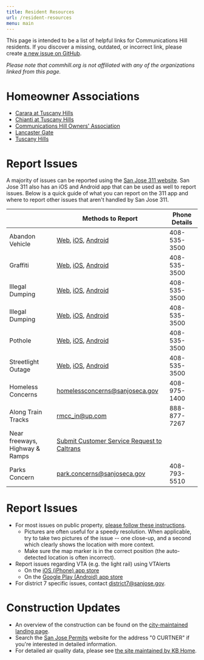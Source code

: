 ```yaml
---
title: Resident Resources
url: /resident-resources
menu: main
---
```


This page is intended to be a list of helpful links for Communications Hill residents. If you discover a missing, outdated, or incorrect link, please create [a new issue on GitHub](https://github.com/typeobject/commhill-org/issues/new).

*Please note that commhill.org is not affiliated with any of the organizations linked from this page.*

# Homeowner Associations
- [Carara at Tuscany Hills](https://app.pilera.com/)
- [Chianti at Tuscany Hills](https://app.pilera.com/)
- [Communications Hill Owners' Association](https://www.helsing.com/)
- [Lancaster Gate](https://www.lancastergatehoa.com/)
- [Tuscany Hills](https://app.pilera.com/)

# Report Issues
A majority of issues can be reported using the [San Jose 311 website](https://www.sanjoseca.gov/residents/report-an-issue). San Jose 311 also has an iOS and Android app that can be used as well to report issues. Below is a quick guide of what you can report on the 311 app and where to report other issues that aren't handled by San Jose 311.

|   | Methods to Report| Phone Details  |
|---|---|---|
| Abandon Vehicle  | [Web](http://sanjose.custhelp.com/), [iOS](https://apps.apple.com/us/app/my-san-jose-a-newway/id1231429879), [Android](https://play.google.com/store/apps/details?id=com.astcorporation.three11&hl=en) |  408-535-3500 |
|  Graffiti | [Web](http://sanjose.custhelp.com/), [iOS](https://apps.apple.com/us/app/my-san-jose-a-newway/id1231429879), [Android](https://play.google.com/store/apps/details?id=com.astcorporation.three11&hl=en) |  408-535-3500 |
|  Illegal Dumping | [Web](http://sanjose.custhelp.com/), [iOS](https://apps.apple.com/us/app/my-san-jose-a-newway/id1231429879), [Android](https://play.google.com/store/apps/details?id=com.astcorporation.three11&hl=en) |  408-535-3500 |
|  Illegal Dumping | [Web](http://sanjose.custhelp.com/), [iOS](https://apps.apple.com/us/app/my-san-jose-a-newway/id1231429879), [Android](https://play.google.com/store/apps/details?id=com.astcorporation.three11&hl=en) | 408-535-3500  |
|  Pothole | [Web](http://sanjose.custhelp.com/), [iOS](https://apps.apple.com/us/app/my-san-jose-a-newway/id1231429879), [Android](https://play.google.com/store/apps/details?id=com.astcorporation.three11&hl=en) | 408-535-3500  |
|  Streetlight Outage | [Web](http://sanjose.custhelp.com/), [iOS](https://apps.apple.com/us/app/my-san-jose-a-newway/id1231429879), [Android](https://play.google.com/store/apps/details?id=com.astcorporation.three11&hl=en) |  408-535-3500 | 
|  Homeless Concerns |  homelessconcerns@sanjoseca.gov | 408-975-1400  |
|  Along Train Tracks | rmcc_in@up.com | 888-877-7267 |
|  Near freeways, Highway & Ramps | [Submit Customer Service Request to Caltrans ](https://csr.dot.ca.gov/) |
|  Parks Concern | park.concerns@sanjoseca.gov |  408-793-5510 |


# Report Issues
- For most issues on public property, [please follow these instructions](https://www.sanjoseca.gov/residents/report-an-issue).
    - Pictures are often useful for a speedy resolution. When applicable, try to take two pictures of the issue -- one close-up, and a second which clearly shows the location with more context.
    - Make sure the map marker is in the correct position (the auto-detected location is often incorrect).
- Report issues regarding VTA (e.g. the light rail) using VTAlerts
  - On the [iOS (iPhone) app store](https://itunes.apple.com/us/app/vtalerts/id633600618?ls=1&mt=8)
  - On the [Google Play (Android) app store](https://play.google.com/store/apps/details?id=com.elerts.vta)
- For district 7 specific issues, contact <district7@sanjose.gov>.

# Construction Updates
- An overview of the construction can be found on the [city-maintained landing page](https://www.sanjoseca.gov/your-government/departments/planning-building-code-enforcement/planning-division/projects-of-high-interest/approved-under-construction/communications-hill).
- Search the [San Jose Permits](https://sjpermits.org/permits/) website for the address "0 CURTNER" if you're interested in detailed information.
- For detailed air quality data, please see [the site maintained by KB Home](https://www.kbhome.com/communicationshill).